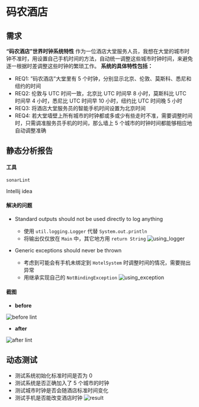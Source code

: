 # 码农酒店

## 需求

**“码农酒店”世界时钟系统特性**
作为一位酒店大堂服务人员，我想在大堂的城市时钟不准时，用设置自己手机时间的方法，自动统一调整这些城市时钟时间，来避免逐一根据时差调整这些时钟的繁琐工作。
**系统的具体特性包括：**

- REQ1: ”码农酒店”大堂里有 5 个时钟，分别显示北京、伦敦、莫斯科、悉尼和纽约的时间
- REQ2: 伦敦与 UTC 时间一致，北京比 UTC 时间早 8 小时，莫斯科比 UTC 时间早 4 小时，悉尼比 UTC 时间早 10 小时，纽约比 UTC 时间晚 5 小时
- REQ3: 将酒店大堂服务员的智能手机时间设置为北京时间
- REQ4: 若大堂墙壁上所有城市的时钟都或多或少有些走时不准，需要调整时间时，只需调准服务员手机的时间，那么墙上 5 个城市的时钟时间都能够相应地自动调整准确

## 静态分析报告

#### 工具

`sonarLint`

Intellij idea

#### 解决的问题

- Standard outputs should not be used directly to log anything

  - 使用 `util.logging.Logger` 代替 `System.out.println`
  - 将输出仅仅放在 `Main` 中，其它地方用 `return String`
    ![using_logger](https://raw.githubusercontent.com/infiniteXyy/Test-Course-Projects/master/chapter01/screenshots/using_logger.png)

- Generic exceptions should never be thrown
  - 考虑到可能会有手机未绑定到 `HotelSystem` 时调整时间的情况，需要抛出异常
  - 用继承实现自己的 `NotBindingException`
    ![using_exception](https://raw.githubusercontent.com/infiniteXyy/Test-Course-Projects/master/chapter01/screenshots/using_exception.png)

#### 截图

- **before**

![before lint](https://raw.githubusercontent.com/infiniteXyy/Test-Course-Projects/master/chapter01/screenshots/before_lint.png)

- **after**

![after lint](https://raw.githubusercontent.com/infiniteXyy/Test-Course-Projects/master/chapter01/screenshots/after_lint.png)

## 动态测试

- 测试系统初始化标准时间是否为 0
- 测试系统是否正确加入了 5 个城市的时钟
- 测试城市时钟是否会随酒店标准时间变化
- 测试手机是否能改变酒店时钟
  ![result](https://raw.githubusercontent.com/infiniteXyy/Test-Course-Projects/master/chapter01/screenshots/dynamic_test_result.png)
